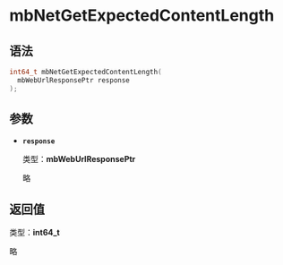 # mbNetGetExpectedContentLength

## 语法

``` cpp
int64_t mbNetGetExpectedContentLength(
  mbWebUrlResponsePtr response
);
```

## 参数

- **`response`**

  类型：**mbWebUrlResponsePtr**

  略

## 返回值

类型：**int64_t**

略
